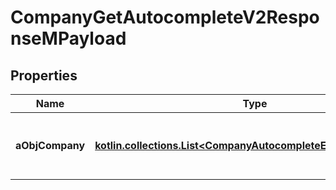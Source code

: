 
# CompanyGetAutocompleteV2ResponseMPayload

## Properties
Name | Type | Description | Notes
------------ | ------------- | ------------- | -------------
**aObjCompany** | [**kotlin.collections.List&lt;CompanyAutocompleteElementResponse&gt;**](CompanyAutocompleteElementResponse.md) | An array of Company autocomplete element response. | 



